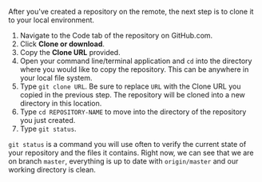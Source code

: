 After you've created a repository on the remote, the next step is to clone it to your local environment.

1. Navigate to the Code tab of the repository on GitHub.com.
1. Click **Clone or download**.
1. Copy the **Clone URL** provided.
1. Open your command line/terminal application and `cd` into the directory where you would like to copy the repository. This can be anywhere in your local file system.
1. Type `git clone URL`. Be sure to replace `URL` with the Clone URL you copied in the previous step. The repository will be cloned into a new directory in this location.
1. Type `cd REPOSITORY-NAME` to move into the directory of the repository you just created.
1. Type `git status`.

`git status` is a command you will use often to verify the current state of your repository and the files it contains. Right now, we can see that we are on branch `master`, everything is up to date with `origin/master` and our working directory is clean.
